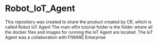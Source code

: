 # Robot_IoT_Agent
This repository was created to share the product created by CR, which is called Robot IoT Agent
The main elfin tutorial folder is the folder where all the docker files and images for running the IoT Agent are located.
The IoT Agent was a collaboration with FIWARE Enterprise 
